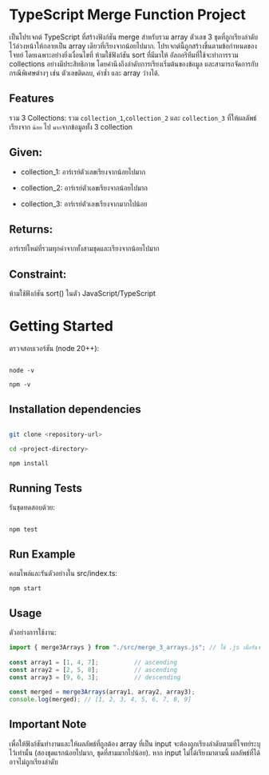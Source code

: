 # TypeScript Merge Function Project
 
เป็นโปรเจกต์ TypeScript ที่สร้างฟังก์ชัน merge สำหรับรวม array ตัวเลข 3 ชุดที่ถูกเรียงลำดับไว้ล่วงหน้าให้กลายเป็น array เดียวที่เรียงจากน้อยไปมาก. โปรเจกต์นี้ถูกสร้างขึ้นตามข้อกำหนดของโจทย์ โดยเฉพาะอย่างยิ่งเงื่อนไขที่ ห้ามใช้ฟังก์ชัน sort ที่มีมาให้
อัลกอริทึมที่ใช้จะทำการรวม collections อย่างมีประสิทธิภาพ โดยคำนึงถึงลำดับการเรียงเริ่มต้นของข้อมูล และสามารถจัดการกับกรณีพิเศษต่างๆ เช่น ตัวเลขติดลบ, ค่าซ้ำ และ array ว่างได้.
 
## Features 
 
 รวม 3 Collections: รวม `collection_1`,`collection_2` และ `collection_3` ที่ให้ผลลัพธ์เรียงจาก `น้อย` ไป `มาก`จากข้อมูลทั้ง 3 collection
 

## Given:
 
- collection_1: อาร์เรย์ตัวเลขเรียงจากน้อยไปมาก
 
- collection_2: อาร์เรย์ตัวเลขเรียงจากน้อยไปมาก
 
- collection_3: อาร์เรย์ตัวเลขเรียงจากมากไปน้อย
 
## Returns:
 
  อาร์เรย์ใหม่ที่รวมทุกค่าจากทั้งสามชุดและเรียงจากน้อยไปมาก
 
## Constraint:
 
  ห้ามใช้ฟังก์ชัน sort() ในตัว JavaScript/TypeScript

# Getting Started
 
ตรวจสอบเวอร์ชัน (node 20++):

```

node -v

npm -v

```

## Installation dependencies

```bash

git clone <repository-url>

cd <project-directory>

npm install

```

## Running Tests
 
รันชุดทดสอบด้วย:

```

npm test

```

## Run Example
 
คอมไพล์และรันตัวอย่างใน src/index.ts:
```
npm start
```
## Usage
 
ตัวอย่างการใช้งาน:
```typescript
import { merge3Arrays } from "./src/merge_3_arrays.js"; // ใช้ .js เมื่อรันจาก dist
 
const array1 = [1, 4, 7];          // ascending
const array2 = [2, 5, 8];          // ascending
const array3 = [9, 6, 3];          // descending
 
const merged = merge3Arrays(array1, array2, array3);
console.log(merged); // [1, 2, 3, 4, 5, 6, 7, 8, 9]
```

## Important Note

เพื่อให้ฟังก์ชันทำงานและให้ผลลัพธ์ที่ถูกต้อง array ที่เป็น input จะต้องถูกเรียงลำดับตามที่โจทย์ระบุไว้เท่านั้น (สองชุดแรกน้อยไปมาก, ชุดที่สามมากไปน้อย). หาก input ไม่ได้เรียงมาตามนี้ ผลลัพธ์ที่ได้อาจไม่ถูกเรียงลำดับ
